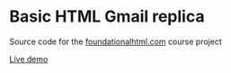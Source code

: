 # Basic HTML Gmail replica
Source code for the [foundationalhtml.com](http://foundationalhtml.com) course project

[Live demo](https://basic-html-gmail.glitch.me/)
